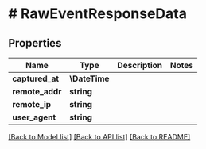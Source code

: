 # # RawEventResponseData

## Properties

Name | Type | Description | Notes
------------ | ------------- | ------------- | -------------
**captured_at** | **\DateTime** |  |
**remote_addr** | **string** |  |
**remote_ip** | **string** |  |
**user_agent** | **string** |  |

[[Back to Model list]](../../README.md#models) [[Back to API list]](../../README.md#endpoints) [[Back to README]](../../README.md)
